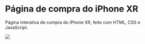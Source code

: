 # Página de compra do iPhone XR
Página interativa de compra do iPhone XR, feito com HTML, CSS e JavaScript. 

<img src=".github/iphone.gif" />
